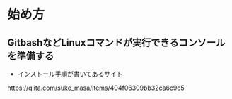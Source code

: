 # 始め方

## GitbashなどLinuxコマンドが実行できるコンソールを準備する

- インストール手順が書いてあるサイト

https://qiita.com/suke_masa/items/404f06309bb32ca6c9c5

## 